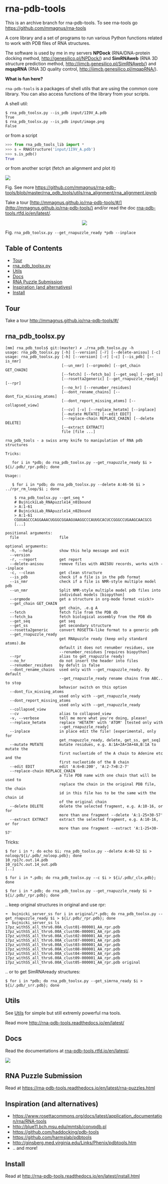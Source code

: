 rna-pdb-tools
=================

This is an archive branch for rna-pdb-tools. To see rna-tools go https://github.com/mmagnus/rna-tools

A core library and a set of programs to run various Python functions related to work with PDB files of RNA structures.

The software is used by me in my servers **NPDock** (RNA/DNA-protein docking method, http://genesilico.pl/NPDock/) and **SimRNAweb** (RNA 3D structure prediction method, http://iimcb.genesilico.pl/SimRNAweb/) and **mqapRNA** (RNA 3D quality control, http://iimcb.genesilico.pl/mqapRNA/).

**What is fun here?**

`rna-pdb-tools` is a packages of shell utils that are using the common core library. You can also access functions of the library from your scripts.

A shell util:

```shell
$ rna_pdb_toolsx.py --is_pdb input/1I9V_A.pdb
True
$ rna_pdb_toolsx.py --is_pdb input/image.png
False
```
or from a script

```python
>>> from rna_pdb_tools_lib import *
>>> s = RNAStructure('input/1I9V_A.pdb')
>>> s.is_pdb()
True
```

or from another script (fetch an alignment and plot it)

![](docs/pngs/align.png)

Fig. See more <https://github.com/mmagnus/rna-pdb-tools/blob/master/rna_pdb_tools/utils/rna_alignment/rna_alignment.ipynb>

Take a tour [http://mmagnus.github.io/rna-pdb-tools/#/](http://mmagnus.github.io/rna-pdb-tools/) and/or read the doc [rna-pdb-tools.rtfd.io/en/latest/](http://rna-pdb-tools.rtfd.io/en/latest/).

<p align="center">
  <img align="center" src="docs/pngs/qKPVoPxDmq.gif">
</p>

Fig. `rna_pdb_toolsx.py --get_rnapuzzle_ready *pdb --inplace`

Table of Contents
-----------------

   * [Tour](#tour)
   * [rna_pdb_toolsx.py](#rna_pdb_toolspy)
   * [Utils](#utils)
   * [Docs](#docs)
   * [RNA Puzzle Submission](#rna-puzzle-submission)
   * [Inspiration (and alternatives)](#inspiration-and-alternatives)
   * [Install](#install)

## Tour

Take a tour http://mmagnus.github.io/rna-pdb-tools/#/

## rna_pdb_toolsx.py

```
[mm] rna_pdb_tools$ git:(master) ✗ ./rna_pdb_toolsx.py -h
usage: rna_pdb_toolsx.py [-h] [--version] [-r] [--delete-anisou] [-c]
usage: rna_pdb_toolsx.py [-h] [--version] [-r] [-c] [--is_pdb] [--is_nmr]
                         [--un_nmr] [--orgmode] [--get_chain GET_CHAIN]
                         [--fetch] [--fetch_ba] [--get_seq] [--get_ss]
                         [--rosetta2generic] [--get_rnapuzzle_ready] [--rpr]
                         [--no_hr] [--renumber_residues]
                         [--dont_rename_chains] [--dont_fix_missing_atoms]
                         [--dont_report_missing_atoms] [--collapsed_view]
                         [--cv] [-v] [--replace_hetatm] [--inplace]
                         [--mutate MUTATE] [--edit EDIT]
                         [--replace-chain REPLACE_CHAIN] [--delete DELETE]
                         [--extract EXTRACT]
                         file [file ...]

rna_pdb_tools - a swiss army knife to manipulation of RNA pdb structures

Tricks:

   for i in *pdb; do rna_pdb_toolsx.py --get_rnapuzzle_ready $i >  ${i/.pdb/_rpr.pdb}; done

Usage::

   $ for i in *pdb; do rna_pdb_toolsx.py --delete A:46-56 $i > ../rpr_rm_loop/$i ; done

    $ rna_pdb_toolsx.py --get_seq *
    # BujnickiLab_RNApuzzle14_n01bound
    > A:1-61
    # BujnickiLab_RNApuzzle14_n02bound
    > A:1-61
    CGUUAGCCCAGGAAACUGGGCGGAAGUAAGGCCCAUUGCACUCCGGGCCUGAAGCAACGCG
    [...]

positional arguments:
  file                  file

optional arguments:
  -h, --help            show this help message and exit
  --version
  -r, --report          get report
  --delete-anisou       remove files with ANISOU records, works with --inplace
  -c, --clean           get clean structure
  --is_pdb              check if a file is in the pdb format
  --is_nmr              check if a file is NMR-style multiple model pdb
  --un_nmr              Split NMR-style multiple model pdb files into
                        individual models [biopython]
  --orgmode             get a structure in org-mode format <sick!>
  --get_chain GET_CHAIN
                        get chain, .e.g A
  --fetch               fetch file from the PDB db
  --fetch_ba            fetch biological assembly from the PDB db
  --get_seq             get seq
  --get_ss              get secondary structure
  --rosetta2generic     convert ROSETTA-like format to a generic pdb
  --get_rnapuzzle_ready
                        get RNApuzzle ready (keep only standard atoms).Be
                        default it does not renumber residues, use
                        --renumber_residues [requires biopython]
  --rpr                 alias to get_rnapuzzle ready)
  --no_hr               do not insert the header into files
  --renumber_residues   by defult is false
  --dont_rename_chains  used only with --get_rnapuzzle_ready. By default
                        --get_rnapuzzle_ready rename chains from ABC.. to stop
                        behavior switch on this option
  --dont_fix_missing_atoms
                        used only with --get_rnapuzzle_ready
  --dont_report_missing_atoms
                        used only with --get_rnapuzzle_ready
  --collapsed_view
  --cv                  alias to collapsed_view
  -v, --verbose         tell me more what you're doing, please!
  --replace_hetatm      replace 'HETATM' with 'ATOM' [tested only with
                        --get_rnapuzzle_ready]
  --inplace             in place edit the file! [experimental, only for
                        get_rnapuzzle_ready, delete, get_ss, get_seq]
  --mutate MUTATE       mutate residues, e.g. A:1A+2A+3A+4A,B:1A to mutate the
                        first nucleotide of the A chain to Adenine etc and the
                        first nucleotide of the B chain
  --edit EDIT           edit 'A:6>B:200', 'A:2-7>B:2-7'
  --replace-chain REPLACE_CHAIN
                        a file PDB name with one chain that will be used to
                        replace the chain in the original PDB file, the chain
                        id in this file has to be the same with the chain id
                        of the original chain
  --delete DELETE       delete the selected fragment, e.g. A:10-16, or for
                        more than one fragment --delete 'A:1-25+30-57'
  --extract EXTRACT     extract the selected fragment, e.g. A:10-16, or for
                        more than one fragment --extract 'A:1-25+30-57'
```

Tricks:

    $ for i in *; do echo $i; rna_pdb_toolsx.py --delete A:48-52 $i > noloop/${i/.pdb/_noloop.pdb}; done
    10_rp17c.out.14.pdb
    10_rp17c.out.14_out.pdb
    [..]

    $ for i in *.pdb; do rna_pdb_toolsx.py --c $i > ${i/.pdb/_clx.pdb}; done

    $ for i in *.pdb; do rna_pdb_toolsx.py --get_rnapuzzle_ready $i > ${i/.pdb/_rpr.pdb}; done

.. keep original structures in original and use rpr:

    ➜  bujnicki_server_ss for i in original/*.pdb; do rna_pdb_toolsx.py --get_rnapuzzle_ready $i > ${i/.pdb/_rpr.pdb}; done
    ➜  bujnicki_server_ss ls
    17pz_withSS_all_thrs6.00A_clust01-000001_AA_rpr.pdb 17pz_withSS_all_thrs6.00A_clust06-000001_AA_rpr.pdb
    17pz_withSS_all_thrs6.00A_clust02-000001_AA_rpr.pdb 17pz_withSS_all_thrs6.00A_clust07-000001_AA_rpr.pdb
    17pz_withSS_all_thrs6.00A_clust03-000001_AA_rpr.pdb 17pz_withSS_all_thrs6.00A_clust08-000001_AA_rpr.pdb
    17pz_withSS_all_thrs6.00A_clust04-000001_AA_rpr.pdb 17pz_withSS_all_thrs6.00A_clust09-000001_AA_rpr.pdb
    17pz_withSS_all_thrs6.00A_clust05-000001_AA_rpr.pdb original

.. or to get SimRNAready structures:

    $ for i in *pdb; do rna_pdb_toolsx.py --get_simrna_ready $i >  ${i/.pdb/_srr.pdb}; done

## Utils

See [Utils](rna_pdb_tools/utils) for simple but still extremly powerful rna tools.

Read more http://rna-pdb-tools.readthedocs.io/en/latest/

## Docs

Read the documentations at [rna-pdb-tools.rtfd.io/en/latest/](http://rna-pdb-tools.rtfd.io/en/latest/).

<a href="http://rna-pdb-tools.rtfd.io/en/latest/"><img src="docs/pngs/docs.png"></a>

## RNA Puzzle Submission

Read at https://rna-pdb-tools.readthedocs.io/en/latest/rna-puzzles.html

## Inspiration (and alternatives)

+ https://www.rosettacommons.org/docs/latest/application_documentation/rna/RNA-tools
+ http://blue11.bch.msu.edu/mmtsb/convpdb.pl
+ https://github.com/haddocking/pdb-tools
+ https://github.com/harmslab/pdbtools
+ http://ginsberg.med.virginia.edu/Links/Phenix/pdbtools.htm
+ .. and more!

## Install

Read at http://rna-pdb-tools.readthedocs.io/en/latest/install.html
